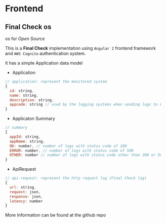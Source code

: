 # Frontend

## Final Check os
os for *Open Source*

This is a **Final Check** implementation using `Angular 2` frontend framework and `AWS Cognito` authentication system.

It has a simple Application data model
* Application
```javascript
// application: represent the monitored system
{
  id: string,
  name: string,
  description: string,
  appcode: string // used by the logging systems when sending logs to Final Check backend
}
```

* Applicaton Summary
```javascript
// summary
{
  appId: string,
  appName: string,
  OK: number, // number of logs with status code of 200
  ERROR: number, // number of logs with status code of 500
  OTHER: number // number of logs with status code other than 200 or 500
}
```

* ApiRequest
```javascript
// api-request: represent the http request log (Final Check log)
{
  url: string,
  request: json,
  response: json,
  latency: number
}
```

More Information can be found at the github repo
